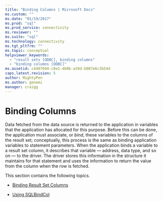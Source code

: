 ```yaml
---
title: "Binding Columns | Microsoft Docs"
ms.custom: ""
ms.date: "01/19/2017"
ms.prod: "sql"
ms.prod_service: connectivity
ms.reviewer: ""
ms.suite: "sql"
ms.technology: connectivity
ms.tgt_pltfrm: ""
ms.topic: conceptual
helpviewer_keywords: 
  - "result sets [ODBC], binding columns"
  - "binding columns [ODBC]"
ms.assetid: c4407694-c8e1-4b0b-a39d-b007e6c3b54d
caps.latest.revision: 5
author: MightyPen
ms.author: genemi
manager: craigg
---
```

# Binding Columns
Data fetched from the data source is returned to the application in variables that the application has allocated for this purpose. Before this can be done, the application must associate, or *bind*, these variables to the columns of the result set; conceptually, this process is the same as binding application variables to statement parameters. When the application binds a variable to a result set column, it describes that variable — address, data type, and so on — to the driver. The driver stores this information in the structure it maintains for that statement and uses the information to return the value from the column when the row is fetched.  
  
 This section contains the following topics.  
  
-   [Binding Result Set Columns](../../../odbc/reference/develop-app/binding-result-set-columns.md)  
  
-   [Using SQLBindCol](../../../odbc/reference/develop-app/using-sqlbindcol.md)
